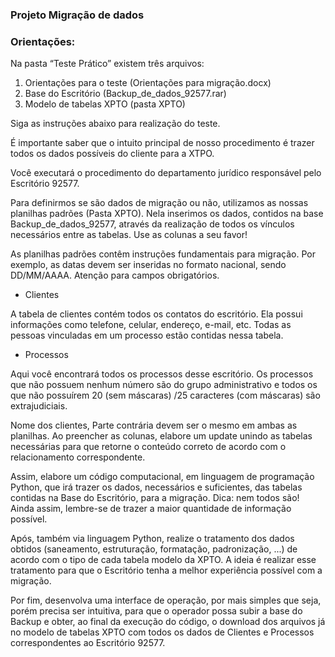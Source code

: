 ### Projeto Migração de dados

### Orientações:

Na pasta “Teste Prático” existem três arquivos:
1.	Orientações para o teste (Orientações para migração.docx)
2.	Base do Escritório (Backup_de_dados_92577.rar)
3.	Modelo de tabelas XPTO (pasta XPTO)

Siga as instruções abaixo para realização do teste.

É importante saber que o intuito principal de nosso procedimento é trazer todos os dados possíveis do cliente para a XTPO.

Você executará o procedimento do departamento jurídico responsável pelo Escritório 92577.

Para definirmos se são dados de migração ou não, utilizamos as nossas planilhas padrões (Pasta XPTO). Nela inserimos os dados, contidos na base Backup_de_dados_92577, através da realização de todos os vínculos necessários entre as tabelas. Use as colunas a seu favor! 

As planilhas padrões contêm instruções fundamentais para migração. Por exemplo, as datas devem ser inseridas no formato nacional, sendo DD/MM/AAAA.
Atenção para campos obrigatórios.

* Clientes

A tabela de clientes contém todos os contatos do escritório. Ela possui informações como telefone, celular, endereço, e-mail, etc. Todas as pessoas vinculadas em um processo estão contidas nessa tabela.

* Processos

Aqui você encontrará todos os processos desse escritório. Os processos que não possuem nenhum número são do grupo administrativo e todos os que não possuírem 20 (sem máscaras) /25 caracteres (com máscaras) são extrajudiciais.

Nome dos clientes, Parte contrária devem ser o mesmo em ambas as planilhas.
Ao preencher as colunas, elabore um update unindo as tabelas necessárias para que retorne o conteúdo correto de acordo com o relacionamento correspondente.

Assim, elabore um código computacional, em linguagem de programação Python, que irá trazer os dados, necessários e suficientes, das tabelas contidas na Base do Escritório, para a migração. Dica: nem todos são! Ainda assim, lembre-se de trazer a maior quantidade de informação possível.

Após, também via linguagem Python, realize o tratamento dos dados obtidos (saneamento, estruturação, formatação, padronização, ...) de acordo com o tipo de cada tabela modelo da XPTO. A ideia é realizar esse tratamento para que o Escritório tenha a melhor experiência possível com a migração.

Por fim, desenvolva uma interface de operação, por mais simples que seja, porém precisa ser intuitiva, para que o operador possa subir a base do Backup e obter, ao final da execução do código, o download dos arquivos já no modelo de tabelas XPTO com todos os dados de Clientes e Processos correspondentes ao Escritório 92577.
